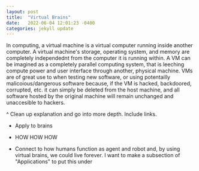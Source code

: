 ```yaml
---
layout: post
title:  "Virtual Brains"
date:   2022-06-04 12:01:23 -0400
categories: jekyll update
---
```


In computing, a virtual machine is a virtual computer running inside another computer. A virtual machine's storage, operating system, and memory are completely independednt from the computer it is running within. A VM can be imagined as a completely parallel computing system, that is leeching compute power and user interface through another, physical machine. VMs are of great use to when testing new software, or using potentailly malicoious/dangerous software because, if the VM is hacked, backdoored, corrupted, etc. it can simply be deleted from the host machine, and all software hosted by the original machine will remain unchanged and unaccesible to hackers.

^ Clean up explanation and go into more depth. Include links. 

- Apply to brains

- HOW HOW HOW 

- Connect to how humans function as agent and robot and, by using virtual brains, we could live forever. I want to make a subsection of "Applications" to put this under

[jekyll-docs]: https://jekyllrb.com/docs/home
[jekyll-gh]:   https://github.com/jekyll/jekyll
[jekyll-talk]: https://talk.jekyllrb.com/
